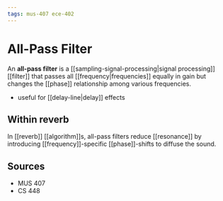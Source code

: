 ```yaml
---
tags: mus-407 ece-402
---
```


# All-Pass Filter

An **all-pass filter** is a [[sampling-signal-processing|signal processing]] [[filter]] that passes all [[frequency|frequencies]] equally in gain but changes the [[phase]] relationship among various frequencies.

- useful for [[delay-line|delay]] effects

## Within reverb

In [[reverb]] [[algorithm]]s, all-pass filters reduce [[resonance]] by introducing [[frequency]]-specific [[phase]]-shifts to diffuse the sound.

## Sources

- MUS 407
- CS 448

